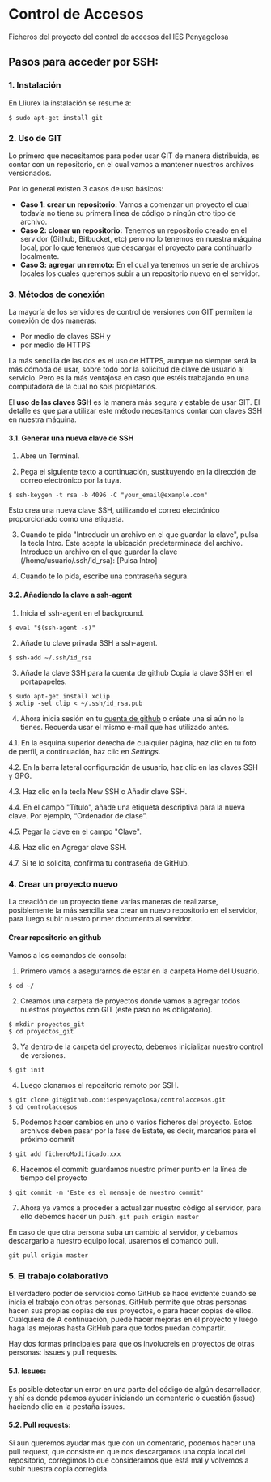 # Control de Accesos
Ficheros del proyecto del control de accesos del IES Penyagolosa

## Pasos para acceder por SSH:
### 1. Instalación
En Lliurex la instalación se resume a:
```
$ sudo apt-get install git
```
### 2. Uso de GIT
Lo primero que necesitamos para poder usar GIT de manera distribuida, es contar con un repositorio, en el cual vamos a mantener nuestros archivos versionados.

Por lo general existen 3 casos de uso básicos:
* **Caso 1: crear un repositorio:** Vamos a comenzar un proyecto el cual todavía no tiene su primera línea de código o ningún otro tipo de archivo.
* **Caso 2: clonar un repositorio:** Tenemos un repositorio creado en el servidor (Github, Bitbucket, etc) pero no lo tenemos en nuestra máquina local, por lo que tenemos que descargar el proyecto para continuarlo localmente.
* **Caso 3: agregar un remoto:** En el cual ya tenemos un serie de archivos locales los cuales queremos subir a un repositorio nuevo en el servidor.

### 3. Métodos de conexión
La mayoría de los servidores de control de versiones con GIT permiten la conexión de dos maneras: 
* Por medio de claves SSH y 
* por medio de HTTPS

La más sencilla de las dos es el uso de HTTPS, aunque no siempre será la más cómoda de usar, sobre todo por la solicitud de clave de usuario al servicio. Pero es la más ventajosa en caso que estéis trabajando en una computadora de la cual no sois
propietarios.

El **uso de las claves SSH** es la manera más segura y estable de usar GIT. El detalle es que para utilizar este método necesitamos contar con claves SSH en nuestra máquina.

#### 3.1. Generar una nueva clave de SSH
1. Abre un Terminal.

2. Pega el siguiente texto a continuación, sustituyendo en la dirección de correo electrónico por la tuya.
```
$ ssh-keygen -t rsa -b 4096 -C "your_email@example.com"
```
Esto crea una nueva clave SSH, utilizando el correo electrónico proporcionado como una etiqueta.

3. Cuando te pida "Introducir un archivo en el que guardar la clave", pulsa la tecla Intro. Este acepta la ubicación predeterminada del archivo.
Introduce un archivo en el que guardar la clave (/home/usuario/.ssh/id_rsa): [Pulsa Intro]

4. Cuando te lo pida, escribe una contraseña segura.

#### 3.2. Añadiendo la clave a ssh-agent

1. Inicia el ssh-agent en el background.

```$ eval "$(ssh-agent -s)"```

2. Añade tu clave privada SSH a ssh-agent.

```$ ssh-add ~/.ssh/id_rsa```

3. Añade la clave SSH para la cuenta de github
Copia la clave SSH en el portapapeles.

```
$ sudo apt-get install xclip
$ xclip -sel clip < ~/.ssh/id_rsa.pub
```

4. Ahora inicia sesión en tu [cuenta de github](https://www.github.com) o créate una si aún no la tienes. Recuerda usar el mismo e-mail que has utilizado antes. 

  4.1. En la esquina superior derecha de cualquier página, haz clic en tu foto de perfil, a continuación, haz clic en *Settings*.
  
  4.2. En la barra lateral configuración de usuario, haz clic en las claves SSH y GPG.
  
  4.3. Haz clic en la tecla New SSH o Añadir clave SSH.
  
  4.4. En el campo "Título", añade una etiqueta descriptiva para la nueva clave. Por ejemplo, “Ordenador de clase”.
  
  4.5. Pegar la clave en el campo "Clave".
  
  4.6. Haz clic en Agregar clave SSH.
  
  4.7. Si te lo solicita, confirma tu contraseña de GitHub.
  
### 4. Crear un proyecto nuevo
La creación de un proyecto tiene varias maneras de realizarse, posiblemente la más sencilla sea crear un nuevo repositorio en el servidor, para luego subir nuestro primer documento al servidor.

#### Crear repositorio en github
Vamos a los comandos de consola:

1. Primero vamos a asegurarnos de estar en la carpeta Home del Usuario.

```$ cd ~/```

2. Creamos una carpeta de proyectos donde vamos a agregar todos nuestros proyectos con GIT (este paso no es obligatorio).

```
$ mkdir proyectos_git
$ cd proyectos_git
```
3. Ya dentro de la carpeta del proyecto, debemos inicializar nuestro control de versiones.

```$ git init```

4. Luego clonamos el repositorio remoto por SSH.

```
$ git clone git@github.com:iespenyagolosa/controlaccesos.git
$ cd controlaccesos
```

5. Podemos hacer cambios en uno o varios ficheros del proyecto. Estos archivos deben pasar por la fase de Estate, es decir, marcarlos para el próximo commit

```$ git add ficheroModificado.xxx```

6. Hacemos el commit: guardamos nuestro primer punto en la línea de tiempo del proyecto

```$ git commit -m 'Este es el mensaje de nuestro commit'```

7. Ahora ya vamos a proceder a actualizar nuestro código al servidor, para ello debemos hacer un push.
```git push origin master```

En caso de que otra persona suba un cambio al servidor, y debamos descargarlo a nuestro equipo local, usaremos el comando pull.
```
git pull origin master
```

### 5. El trabajo colaborativo
El verdadero poder de servicios como GitHub se hace evidente cuando se inicia el trabajo con otras personas. GitHub permite que otras personas hacen sus propias copias de sus proyectos, o para hacer copias de ellos. Cualquiera de A continuación, puede hacer mejoras en el proyecto y luego haga las mejoras hasta GitHub para que todos puedan compartir.

Hay dos formas principales para que os involucreis en proyectos de otras personas: issues y pull requests.
#### 5.1. Issues:
Es posible detectar un error en una parte del código de algún desarrollador, y ahí es donde pdemos ayudar iniciando un comentario o cuestión (issue) haciendo clic en la pestaña issues.

#### 5.2. Pull requests:
Si aun queremos ayudar más que con un comentario, podemos hacer una pull request, que consiste en que nos descargamos una copia local del repositorio, corregimos lo que consideramos que está mal y volvemos a subir nuestra copia corregida.

